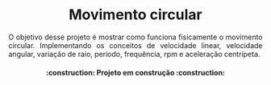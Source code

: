 <h1 align="center">Movimento circular</h1>
<p align="justify">O objetivo desse projeto é mostrar como funciona fisicamente o movimento circular. Implementando os conceitos de velocidade linear, velocidade angular, variação de raio, período, frequência, rpm e aceleração centrípeta.</h2>

<h4 align="center">:construction: Projeto em construção :construction:</h4>